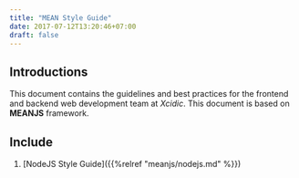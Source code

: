 ```yaml
---
title: "MEAN Style Guide"
date: 2017-07-12T13:20:46+07:00
draft: false
---
```


## Introductions

This document contains the guidelines and best practices for the frontend and backend web development team at *Xcidic*. This document is based on **MEANJS** framework.

## Include
1. [NodeJS Style Guide]({{%relref "meanjs/nodejs.md" %}})
